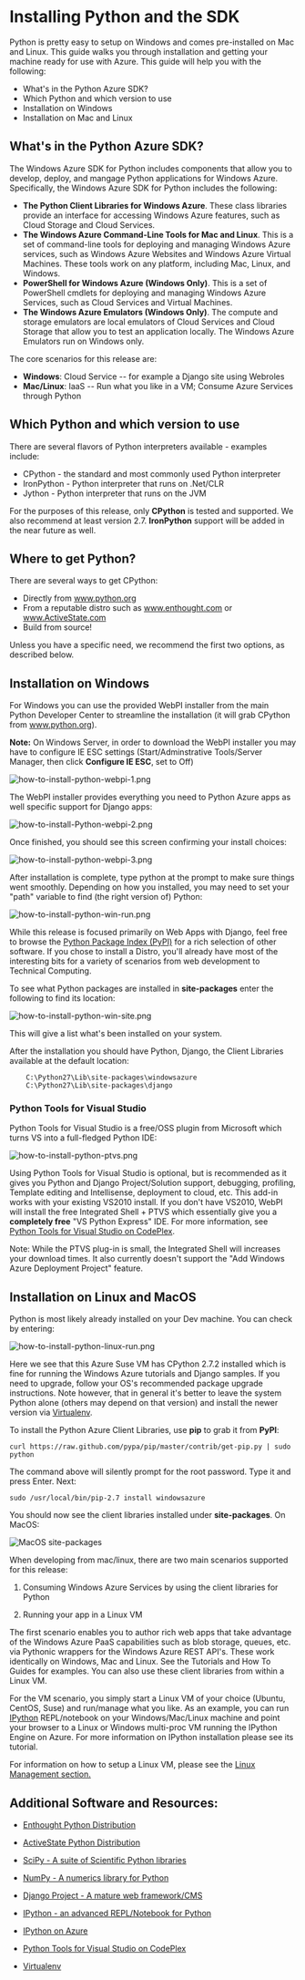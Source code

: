 # Installing Python and the SDK

Python is pretty easy to setup on Windows and comes pre-installed on Mac and Linux.  This guide walks you through installation and getting your machine ready for use with Azure.  This guide will help you with the following:

* What's in the Python Azure SDK?
* Which Python and which version to use
* Installation on Windows
* Installation on Mac and Linux

## What's in the Python Azure SDK?

The Windows Azure SDK for Python includes components that allow you to develop, deploy, and mangage Python applications for Windows Azure. Specifically, the Windows Azure SDK for Python includes the following:

* **The Python Client Libraries for Windows Azure**. These class libraries provide an interface for accessing Windows Azure features, such as Cloud Storage and Cloud Services.  
* **The Windows Azure Command-Line Tools for Mac and Linux**. This is a set of command-line tools for deploying and managing Windows Azure services, such as Windows Azure Websites and Windows Azure Virtual Machines. These tools work on any platform, including Mac, Linux, and Windows.
* **PowerShell for Windows Azure (Windows Only)**. This is a set of PowerShell cmdlets for deploying and managing Windows Azure Services, such as Cloud Services and Virtual Machines.
* **The Windows Azure Emulators (Windows Only)**. The compute and storage emulators are local emulators of Cloud Services and Cloud Storage that allow you to test an application locally. The Windows Azure Emulators run on Windows only.


The core scenarios for this release are:

* **Windows**: Cloud Service -- for example a Django site using Webroles
* **Mac/Linux**: IaaS -- Run what you like in a VM; Consume Azure Services through Python

## Which Python and which version to use

There are several flavors of Python interpreters available - examples include:

* CPython - the standard and most commonly used Python interpreter
* IronPython - Python interpreter that runs on .Net/CLR
* Jython - Python interpreter that runs on the JVM

For the purposes of this release, only **CPython** is tested and supported.  We also recommend at least version 2.7.  **IronPython** support will be added in the near future as well.

## Where to get Python?

There are several ways to get CPython:

* Directly from www.python.org
* From a reputable distro such as www.enthought.com or www.ActiveState.com
* Build from source!

Unless you have a specific need, we recommend the first two options, as described below.

## Installation on Windows

For Windows you can use the provided WebPI installer from the main Python Developer Center to streamline the installation (it will grab CPython from www.python.org).

**Note:** On Windows Server, in order to download the WebPI installer you may have to configure IE ESC settings (Start/Adminstrative Tools/Server Manager, then click **Configure IE ESC**, set to Off)

![how-to-install-python-webpi-1.png][] 

The WebPI installer provides everything you need to Python Azure apps as well specific support for Django apps:



![how-to-install-Python-webpi-2.png][]


Once finished, you should see this screen confirming your install choices:

![how-to-install-python-webpi-3.png][]


After installation is complete, type python at the prompt to make sure things went smoothly.  Depending on how you installed, you may need to set your "path" variable to find (the right version of) Python:

![how-to-install-python-win-run.png][]

While this release is focused primarily on Web Apps with Django, feel free to browse the [Python Package Index (PyPI)][] for a rich selection of other software.  If you chose to install a Distro, you'll already have most of the interesting bits for a variety of scenarios from web development to Technical Computing.

To see what Python packages are installed in **site-packages** enter the following to find its location:

![how-to-install-python-win-site.png][]

This will give a list what's been installed on your system.

After the installation you should have Python, Django, the Client Libraries available at the default location:

		C:\Python27\Lib\site-packages\windowsazure
		C:\Python27\Lib\site-packages\django

### Python Tools for Visual Studio

Python Tools for Visual Studio is a free/OSS plugin from Microsoft which turns VS into a full-fledged Python IDE:

![how-to-install-python-ptvs.png][]

Using Python Tools for Visual Studio is optional, but is recommended as it gives you Python and Django Project/Solution support, debugging, profiling, Template editing and Intellisense, deployment to cloud, etc.  This add-in  works with your existing VS2010 install.  If you don't have VS2010, WebPI will install the free Integrated Shell + PTVS which essentially give you a **completely free** "VS Python Express" IDE.  For more information, see [Python Tools for Visual Studio on CodePlex][].  

Note: While the PTVS plug-in is small, the Integrated Shell will increases your download times. It also currently doesn't support the "Add Windows Azure Deployment Project" feature.


## Installation on Linux and MacOS

Python is most likely already installed on your Dev machine.  You can check by entering:

![how-to-install-python-linux-run.png][]

Here we see that this Azure Suse VM has CPython 2.7.2 installed which is fine for running the Windows Azure tutorials and Django samples. If you need to upgrade, follow your OS's recommended package upgrade instructions.  Note however, that in general it's better to leave the system Python alone (others may depend on that version) and install the newer version via [Virtualenv][].

To install the Python Azure Client Libraries, use **pip** to grab it from **PyPI**:

	curl https://raw.github.com/pypa/pip/master/contrib/get-pip.py | sudo python
	
The command above will silently prompt for the root password. Type it and press Enter.  Next:
	
	sudo /usr/local/bin/pip-2.7 install windowsazure

You should now see the client libraries installed under **site-packages**.  On MacOS:

![MacOS site-packages][]

When developing from mac/linux, there are two main scenarios supported for this release:

1. Consuming Windows Azure Services by using the client libraries for Python

2. Running your app in a Linux VM

The first scenario enables you to author rich web apps that take advantage of the Windows Azure PaaS capabilities such as blob storage, queues, etc. via Pythonic wrappers for the Windows Azure REST API's.  These work identically on Windows, Mac and Linux.  See the Tutorials and How To Guides for examples.  You can also use these client libraries from within a Linux VM.

For the VM scenario, you simply start a Linux VM of your choice (Ubuntu, CentOS, Suse) and run/manage what you like.  As an example, you can run [IPython](http://ipython.org) REPL/notebook on your Windows/Mac/Linux machine and point your browser to a Linux or Windows multi-proc VM running the IPython Engine on Azure. For more information on IPython installation please see its tutorial.

For information on how to setup a Linux VM, please see the [Linux Management section.](http://www.windowsazure.com/en-us/manage/linux/)

 

## Additional Software and Resources:

* [Enthought Python Distribution][]

* [ActiveState Python Distribution][]

* [SciPy - A suite of Scientific Python libraries][]

* [NumPy - A numerics library for Python][]

* [Django Project - A mature web framework/CMS][]

* [IPython - an advanced REPL/Notebook for Python][]

* [IPython on Azure][]

* [Python Tools for Visual Studio on CodePlex][]

* [Virtualenv][]


[Enthought Python Distribution]: http://www.enthought.com 

[ActiveState Python Distribution]: http://www.activestate.com

[SciPy - A suite of Scientific Python libraries]: http://www.scipy.org

[NumPy - A numerics library for Python]: http://www.numpy.org

[Django Project - A mature web framework/CMS]: http://www.djangoproject.com 

[IPython - an advanced REPL/Notebook for Python]: http://ipython.org


[IPython on Azure]: ../tutorials/azure-ipython


[Python Tools for Visual Studio on CodePlex]: http://pytools.codeplex.com 

[Python Package Index (PyPI)]: http://pypi.python.org/pypi

[Virtualenv]: http://pypi.python.org/pypi/virtualenv 



[Setting up a Linux VM via the Windows Azure portal]: ../../../shared/chunks/create-and-configure-opensuse-vm-in-portal

[How to use the Windows Azure Command-Line Tools for Mac and Linux]: ../../shared/chunks/crossplat-cmd-tools

[how-to-install-python-webpi-1.png]: ../Media/how-to-install-python-webpi-1.png 
[how-to-install-Python-webpi-2.png]: ../Media/how-to-install-Python-webpi-2.png
[how-to-install-Python-webpi-3.png]: ../Media/how-to-install-Python-webpi-3.png
[how-to-install-Python-ptvs.png]: ../Media/how-to-install-Python-ptvs.png
[how-to-install-python-win-site.png]: ../Media/how-to-install-python-win-site.png 
[how-to-install-python-win-run.png]: ../Media/how-to-install-python-win-run.png 
[how-to-install-python-linux-run.png]: ../Media/how-to-install-python-linux-run.png
[MacOS site-packages]: ../Media/how-to-install-python-mac-site.png 